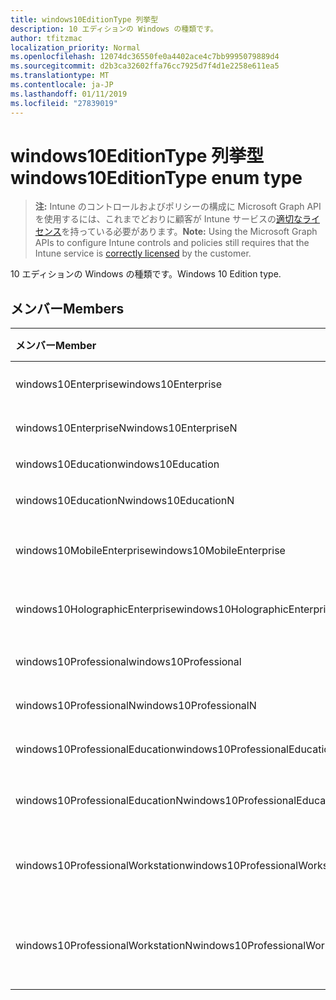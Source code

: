 ```yaml
---
title: windows10EditionType 列挙型
description: 10 エディションの Windows の種類です。
author: tfitzmac
localization_priority: Normal
ms.openlocfilehash: 12074dc36550fe0a4402ace4c7bb9995079889d4
ms.sourcegitcommit: d2b3ca32602ffa76cc7925d7f4d1e2258e611ea5
ms.translationtype: MT
ms.contentlocale: ja-JP
ms.lasthandoff: 01/11/2019
ms.locfileid: "27839019"
---
```

# <a name="windows10editiontype-enum-type"></a><span data-ttu-id="63895-103">windows10EditionType 列挙型</span><span class="sxs-lookup"><span data-stu-id="63895-103">windows10EditionType enum type</span></span>

> <span data-ttu-id="63895-104">**注:** Intune のコントロールおよびポリシーの構成に Microsoft Graph API を使用するには、これまでどおりに顧客が Intune サービスの[適切なライセンス](https://go.microsoft.com/fwlink/?linkid=839381)を持っている必要があります。</span><span class="sxs-lookup"><span data-stu-id="63895-104">**Note:** Using the Microsoft Graph APIs to configure Intune controls and policies still requires that the Intune service is [correctly licensed](https://go.microsoft.com/fwlink/?linkid=839381) by the customer.</span></span>

<span data-ttu-id="63895-105">10 エディションの Windows の種類です。</span><span class="sxs-lookup"><span data-stu-id="63895-105">Windows 10 Edition type.</span></span>
## <a name="members"></a><span data-ttu-id="63895-106">メンバー</span><span class="sxs-lookup"><span data-stu-id="63895-106">Members</span></span>
|<span data-ttu-id="63895-107">メンバー</span><span class="sxs-lookup"><span data-stu-id="63895-107">Member</span></span>|<span data-ttu-id="63895-108">値</span><span class="sxs-lookup"><span data-stu-id="63895-108">Value</span></span>|<span data-ttu-id="63895-109">説明</span><span class="sxs-lookup"><span data-stu-id="63895-109">Description</span></span>|
|:---|:---|:---|
|<span data-ttu-id="63895-110">windows10Enterprise</span><span class="sxs-lookup"><span data-stu-id="63895-110">windows10Enterprise</span></span>|<span data-ttu-id="63895-111">0</span><span class="sxs-lookup"><span data-stu-id="63895-111">0</span></span>|<span data-ttu-id="63895-112">10 の Windows エンタープライズ</span><span class="sxs-lookup"><span data-stu-id="63895-112">Windows 10 Enterprise</span></span>|
|<span data-ttu-id="63895-113">windows10EnterpriseN</span><span class="sxs-lookup"><span data-stu-id="63895-113">windows10EnterpriseN</span></span>|<span data-ttu-id="63895-114">1</span><span class="sxs-lookup"><span data-stu-id="63895-114">1</span></span>|<span data-ttu-id="63895-115">Windows 10 EnterpriseN</span><span class="sxs-lookup"><span data-stu-id="63895-115">Windows 10 EnterpriseN</span></span>|
|<span data-ttu-id="63895-116">windows10Education</span><span class="sxs-lookup"><span data-stu-id="63895-116">windows10Education</span></span>|<span data-ttu-id="63895-117">2</span><span class="sxs-lookup"><span data-stu-id="63895-117">2</span></span>|<span data-ttu-id="63895-118">Windows 10 教育</span><span class="sxs-lookup"><span data-stu-id="63895-118">Windows 10 Education</span></span>|
|<span data-ttu-id="63895-119">windows10EducationN</span><span class="sxs-lookup"><span data-stu-id="63895-119">windows10EducationN</span></span>|<span data-ttu-id="63895-120">3</span><span class="sxs-lookup"><span data-stu-id="63895-120">3</span></span>|<span data-ttu-id="63895-121">Windows 10 EducationN</span><span class="sxs-lookup"><span data-stu-id="63895-121">Windows 10 EducationN</span></span>|
|<span data-ttu-id="63895-122">windows10MobileEnterprise</span><span class="sxs-lookup"><span data-stu-id="63895-122">windows10MobileEnterprise</span></span>|<span data-ttu-id="63895-123">4</span><span class="sxs-lookup"><span data-stu-id="63895-123">4</span></span>|<span data-ttu-id="63895-124">10 の Windows モバイル ・ エンタープライズ</span><span class="sxs-lookup"><span data-stu-id="63895-124">Windows 10 Mobile Enterprise</span></span>|
|<span data-ttu-id="63895-125">windows10HolographicEnterprise</span><span class="sxs-lookup"><span data-stu-id="63895-125">windows10HolographicEnterprise</span></span>|<span data-ttu-id="63895-126">5</span><span class="sxs-lookup"><span data-stu-id="63895-126">5</span></span>|<span data-ttu-id="63895-127">Holographic エンタープライズの Windows 10</span><span class="sxs-lookup"><span data-stu-id="63895-127">Windows 10 Holographic Enterprise</span></span>|
|<span data-ttu-id="63895-128">windows10Professional</span><span class="sxs-lookup"><span data-stu-id="63895-128">windows10Professional</span></span>|<span data-ttu-id="63895-129">6</span><span class="sxs-lookup"><span data-stu-id="63895-129">6</span></span>|<span data-ttu-id="63895-130">Windows 10 プロフェッショナル</span><span class="sxs-lookup"><span data-stu-id="63895-130">Windows 10 Professional</span></span>|
|<span data-ttu-id="63895-131">windows10ProfessionalN</span><span class="sxs-lookup"><span data-stu-id="63895-131">windows10ProfessionalN</span></span>|<span data-ttu-id="63895-132">7</span><span class="sxs-lookup"><span data-stu-id="63895-132">7</span></span>|<span data-ttu-id="63895-133">Windows 10 ProfessionalN</span><span class="sxs-lookup"><span data-stu-id="63895-133">Windows 10 ProfessionalN</span></span>|
|<span data-ttu-id="63895-134">windows10ProfessionalEducation</span><span class="sxs-lookup"><span data-stu-id="63895-134">windows10ProfessionalEducation</span></span>|<span data-ttu-id="63895-135">8</span><span class="sxs-lookup"><span data-stu-id="63895-135">8</span></span>|<span data-ttu-id="63895-136">Windows 10 の専門的な教育</span><span class="sxs-lookup"><span data-stu-id="63895-136">Windows 10 Professional Education</span></span>|
|<span data-ttu-id="63895-137">windows10ProfessionalEducationN</span><span class="sxs-lookup"><span data-stu-id="63895-137">windows10ProfessionalEducationN</span></span>|<span data-ttu-id="63895-138">9</span><span class="sxs-lookup"><span data-stu-id="63895-138">9</span></span>|<span data-ttu-id="63895-139">Windows 10 本格的な EducationN</span><span class="sxs-lookup"><span data-stu-id="63895-139">Windows 10 Professional EducationN</span></span>|
|<span data-ttu-id="63895-140">windows10ProfessionalWorkstation</span><span class="sxs-lookup"><span data-stu-id="63895-140">windows10ProfessionalWorkstation</span></span>|<span data-ttu-id="63895-141">10</span><span class="sxs-lookup"><span data-stu-id="63895-141">10</span></span>|<span data-ttu-id="63895-142">ワークステーションの Windows 10 プロフェッショナル</span><span class="sxs-lookup"><span data-stu-id="63895-142">Windows 10 Professional for Workstations</span></span>|
|<span data-ttu-id="63895-143">windows10ProfessionalWorkstationN</span><span class="sxs-lookup"><span data-stu-id="63895-143">windows10ProfessionalWorkstationN</span></span>|<span data-ttu-id="63895-144">11</span><span class="sxs-lookup"><span data-stu-id="63895-144">11</span></span>|<span data-ttu-id="63895-145">N のワークステーションの Windows 10 プロフェッショナル</span><span class="sxs-lookup"><span data-stu-id="63895-145">Windows 10 Professional for Workstations N</span></span>|



